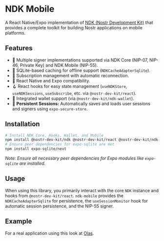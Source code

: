 # NDK Mobile

A React Native/Expo implementation of [NDK (Nostr Development Kit)](https://github.com/nostr-dev-kit/ndk) that provides a complete toolkit for building Nostr applications on mobile platforms.

## Features

-   🔐 Multiple signer implementations supported via NDK Core (NIP-07, NIP-46, Private Key) and NDK Mobile (NIP-55).
-   💾 SQLite-based caching for offline support (`NDKCacheAdapterSqlite`).
-   🔄 Subscription management with automatic reconnection.
-   📱 React Native and Expo compatibility.
-   🪝 React hooks for easy state management (`useNDKStore`, `useNDKSessions`, `useSubscribe`, etc. via `@nostr-dev-kit/react`).
-   👛 Integrated wallet support (via `@nostr-dev-kit/ndk-wallet`).
-   🔄 **Persistent Sessions:** Automatically saves and loads user sessions and signers using `expo-secure-store`.

## Installation

```sh
# Install NDK Core, Hooks, Wallet, and Mobile
npm install @nostr-dev-kit/ndk @nostr-dev-kit/react @nostr-dev-kit/ndk-wallet @nostr-dev-kit/mobile expo-secure-store react-native-get-random-values @bacons/text-decoder expo-sqlite expo-crypto expo-file-system
# Ensure peer dependencies for expo-sqlite are met
npm install expo-sqlite/next
```
*Note: Ensure all necessary peer dependencies for Expo modules like `expo-sqlite` are installed.*

## Usage

When using this library, you primarily interact with the core `NDK` instance and hooks from `@nostr-dev-kit/react`. `ndk-mobile` provides the `NDKCacheAdapterSqlite` for persistence, the `useSessionMonitor` hook for automatic session persistence, and the NIP-55 signer.

## Example

For a real application using this look at [Olas](https://github.com/pablof7z/olas).
